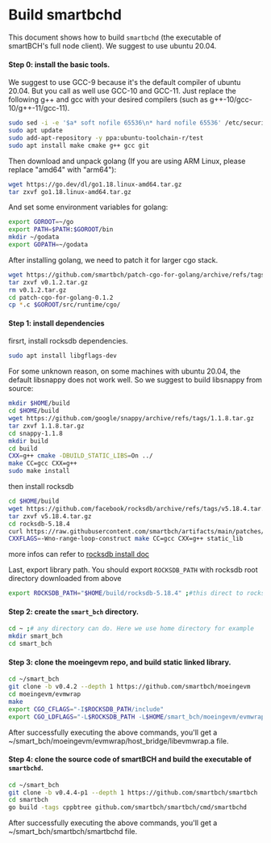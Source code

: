 # Build smartbchd

This document shows how to build `smartbchd` \(the executable of smartBCH's full node client\). We suggest to use ubuntu 20.04.



#### Step 0: install the basic tools.

We suggest to use GCC-9 because it's the default compiler of ubuntu 20.04. But you call as well use GCC-10 and GCC-11. Just replace the following g++ and gcc with your desired compilers (such as g++-10/gcc-10/g++-11/gcc-11).

```bash
sudo sed -i -e '$a* soft nofile 65536\n* hard nofile 65536' /etc/security/limits.conf ;# enlarge count of open files
sudo apt update
sudo add-apt-repository -y ppa:ubuntu-toolchain-r/test
sudo apt install make cmake g++ gcc git
```

Then download and unpack golang (If you are using ARM Linux, please replace "amd64" with "arm64"):

```bash
wget https://go.dev/dl/go1.18.linux-amd64.tar.gz
tar zxvf go1.18.linux-amd64.tar.gz
```

And set some environment variables for golang:

```bash
export GOROOT=~/go
export PATH=$PATH:$GOROOT/bin
mkdir ~/godata
export GOPATH=~/godata
```

After installing golang, we need to patch it for larger cgo stack.

```bash
wget https://github.com/smartbch/patch-cgo-for-golang/archive/refs/tags/v0.1.2.tar.gz
tar zxvf v0.1.2.tar.gz
rm v0.1.2.tar.gz
cd patch-cgo-for-golang-0.1.2
cp *.c $GOROOT/src/runtime/cgo/
```



#### Step 1: install dependencies

firsrt, install rocksdb dependencies.

```bash
sudo apt install libgflags-dev
```

For some unknown reason, on some machines with ubuntu 20.04, the default libsnappy does not work well. So we suggest to build libsnappy from source:

```bash
mkdir $HOME/build
cd $HOME/build
wget https://github.com/google/snappy/archive/refs/tags/1.1.8.tar.gz
tar zxvf 1.1.8.tar.gz
cd snappy-1.1.8
mkdir build
cd build
CXX=g++ cmake -DBUILD_STATIC_LIBS=On ../
make CC=gcc CXX=g++
sudo make install
```

then install rocksdb

```bash
cd $HOME/build
wget https://github.com/facebook/rocksdb/archive/refs/tags/v5.18.4.tar.gz
tar zxvf v5.18.4.tar.gz
cd rocksdb-5.18.4
curl https://raw.githubusercontent.com/smartbch/artifacts/main/patches/rocksdb.gcc11.patch | git apply -v
CXXFLAGS=-Wno-range-loop-construct make CC=gcc CXX=g++ static_lib
```

more infos can refer to [rocksdb install doc](https://github.com/facebook/rocksdb/blob/master/INSTALL.md)

Last, export library path. You should export `ROCKSDB_PATH` with rocksdb root directory downloaded from above

```bash
export ROCKSDB_PATH="$HOME/build/rocksdb-5.18.4" ;#this direct to rocksdb root dir
```



#### Step 2: create the `smart_bch` directory.

```bash
cd ~ ;# any directory can do. Here we use home directory for example
mkdir smart_bch
cd smart_bch
```



#### Step 3: clone the moeingevm repo, and build static linked library.

```bash
cd ~/smart_bch
git clone -b v0.4.2 --depth 1 https://github.com/smartbch/moeingevm
cd moeingevm/evmwrap
make
export CGO_CFLAGS="-I$ROCKSDB_PATH/include"
export CGO_LDFLAGS="-L$ROCKSDB_PATH -L$HOME/smart_bch/moeingevm/evmwrap/host_bridge/ -l:librocksdb.a -lstdc++ -lm -lsnappy "
```

After successfully executing the above commands, you'll get a ~/smart\_bch/moeingevm/evmwrap/host\_bridge/libevmwrap.a file.



#### Step 4: clone the source code of smartBCH and build the executable of `smartbchd`.

```bash
cd ~/smart_bch
git clone -b v0.4.4-p1 --depth 1 https://github.com/smartbch/smartbch
cd smartbch
go build -tags cppbtree github.com/smartbch/smartbch/cmd/smartbchd
```

After successfully executing the above commands, you'll get a ~/smart\_bch/smartbch/smartbchd file.

